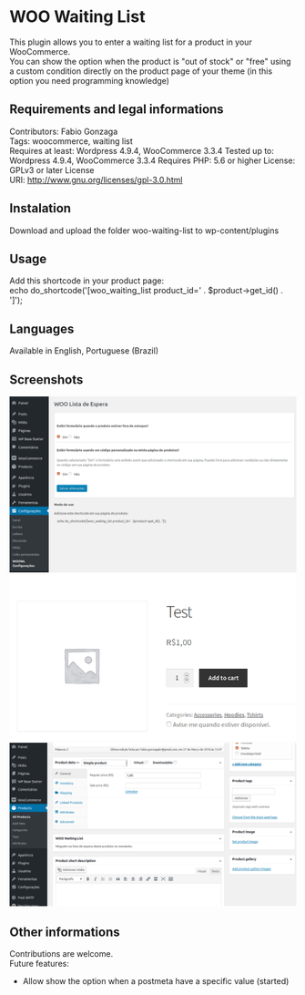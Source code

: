 # WOO Waiting List
This plugin allows you to enter a waiting list for a product in your WooCommerce.  
You can show the option when the product is "out of stock" or "free" using a custom condition directly on the product page of your theme (in this option you need programming knowledge)  

## Requirements and legal informations
Contributors: Fabio Gonzaga  
Tags: woocommerce, waiting list  
Requires at least: Wordpress 4.9.4, WooCommerce 3.3.4
Tested up to: Wordpress 4.9.4, WooCommerce 3.3.4
Requires PHP: 5.6 or higher 
License: GPLv3 or later License  
URI: http://www.gnu.org/licenses/gpl-3.0.html  

## Instalation
Download and upload the folder woo-waiting-list to wp-content/plugins 

## Usage 
Add this shortcode in your product page:  
echo do_shortcode('[woo_waiting_list product_id=' . $product->get_id() . ']');

## Languages
Available in English, Portuguese (Brazil)

## Screenshots
![Alt text](/assets/images/screenshot-01.png?raw=true "Frontend")
![Alt text](/assets/images/screenshot-02.png?raw=true "Settings")
![Alt text](/assets/images/screenshot-03.png?raw=true "List")

## Other informations
Contributions are welcome.  
Future features:
- Allow show the option when a postmeta have a specific value (started)  
